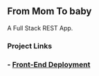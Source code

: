 <h2>From Mom To baby</h2>
<p> A Full Stack REST App. </p>

<h3>Project Links<h3>
  - <a href='https://from-mom-to-baby.netlify.app/'> Front-End Deployment</a>
